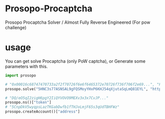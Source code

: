 # Prosopo-Procaptcha
Prosopo Procaptcha Solver / Almost Fully Reverse Engineered (For pow challenge)
# usage
You can get solve Procaptcha (only PoW captcha), or Generate some parameters with this.
```py
import prosopo

# "0x00016c68747470733a2f2f70726f6e6f6465372e70726f736f706f2e69...", "Failed" or "Unsupported CAPTCHA type"
prosopo.solve("5HNC3s77ASNSAL9gFQSMoyYHxP6KHJ54qXjutaSqLmQ81EYL", "https://hamutan86.pythonanywhere.com/captchademo/prosopo", f"http://your.proxy:1000")

# "DQ/eO5qI2zigH6pgY2IiQYVOVO9MEXv3x3x7CvJP..."
prosopo.ns()["token"]
# "5CnpDkV5wyqpsLazTKGabDwfb1fTHJoLmjF65s3qUdTBHFWz"
prosopo.createAccount()["address"]
```
